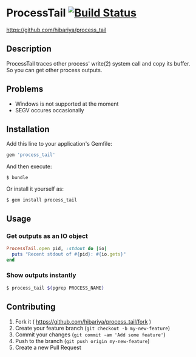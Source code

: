 # ProcessTail [![Build Status](https://travis-ci.org/hibariya/process_tail.svg?branch=master)](https://travis-ci.org/hibariya/process_tail)

https://github.com/hibariya/process_tail

## Description

ProcessTail traces other process' write(2) system call and copy its buffer.
So you can get other process outputs.

## Problems

* Windows is not supported at the moment
* SEGV occures occasionally

## Installation

Add this line to your application's Gemfile:

```ruby
gem 'process_tail'
```

And then execute:

    $ bundle

Or install it yourself as:

    $ gem install process_tail

## Usage

### Get outputs as an IO object

```ruby
ProcessTail.open pid, :stdout do |io|
  puts "Recent stdout of #{pid}: #{io.gets}"
end
```

### Show outputs instantly

```bash
$ process_tail $(pgrep PROCESS_NAME)
```

## Contributing

1. Fork it ( https://github.com/hibariya/process_tail/fork )
2. Create your feature branch (`git checkout -b my-new-feature`)
3. Commit your changes (`git commit -am 'Add some feature'`)
4. Push to the branch (`git push origin my-new-feature`)
5. Create a new Pull Request

